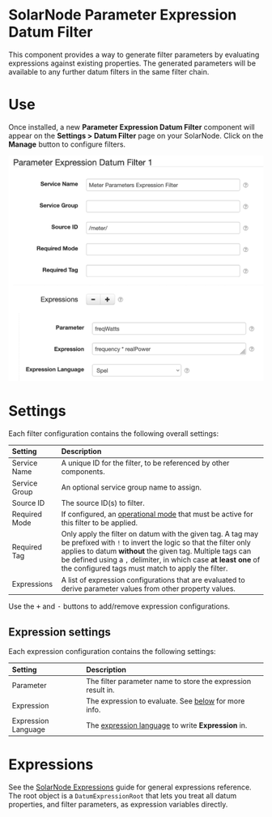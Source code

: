 # SolarNode Parameter Expression Datum Filter

This component provides a way to generate filter parameters by evaluating expressions against
existing properties. The generated parameters will be available to any further datum filters in the
same filter chain.

# Use

Once installed, a new **Parameter Expression Datum Filter** component will appear on the 
**Settings > Datum Filter** page on your SolarNode. Click on the **Manage** button to configure 
filters.

![Expression filter settings](docs/solarnode-parameter-filter-settings.png)

# Settings

Each filter configuration contains the following overall settings:

| Setting            | Description                                                       |
|:-------------------|:------------------------------------------------------------------|
| Service Name       | A unique ID for the filter, to be referenced by other components. |
| Service Group      | An optional service group name to assign. |
| Source ID          | The source ID(s) to filter. |
| Required Mode      | If configured, an [operational mode](https://github.com/SolarNetwork/solarnetwork/wiki/SolarNode-Operational-Modes) that must be active for this filter to be applied. |
| Required Tag       | Only apply the filter on datum with the given tag. A tag may be prefixed with <code>!</code> to invert the logic so that the filter only applies to datum **without** the given tag. Multiple tags can be defined using a `,` delimiter, in which case **at least one** of the configured tags must match to apply the filter. |
| Expressions        |  A list of expression configurations that are evaluated to derive parameter values from other property values. |

Use the <kbd>+</kbd> and <kbd>-</kbd> buttons to add/remove expression configurations.

## Expression settings

Each expression configuration contains the following settings:

| Setting             | Description                                                       |
|:--------------------|:------------------------------------------------------------------|
| Parameter           | The filter parameter name to store the expression result in. |
| Expression          | The expression to evaluate. See [below](#expressions) for more info. |
| Expression Language | The [expression language][expr-lang] to write **Expression** in. |

# Expressions

See the [SolarNode Expressions][node-expr] guide for general expressions reference. The root object
is a `DatumExpressionRoot` that lets you treat all datum properties, and filter parameters, as
expression variables directly.

[expr-lang]: https://github.com/SolarNetwork/solarnetwork/wiki/Expression-Languages
[node-expr]: https://github.com/SolarNetwork/solarnetwork/wiki/SolarNode-Expressions
